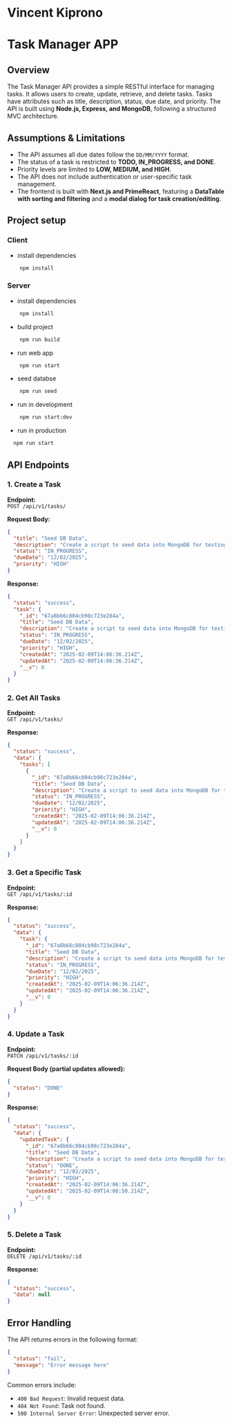# Vincent Kiprono

# Task Manager APP

## Overview
The Task Manager API provides a simple RESTful interface for managing tasks. It allows users to create, update, retrieve, and delete tasks. Tasks have attributes such as title, description, status, due date, and priority. The API is built using **Node.js, Express, and MongoDB**, following a structured MVC architecture.

## Assumptions & Limitations
- The API assumes all due dates follow the `DD/MM/YYYY` format.
- The status of a task is restricted to **TODO, IN_PROGRESS, and DONE**.
- Priority levels are limited to **LOW, MEDIUM, and HIGH**.
- The API does not include authentication or user-specific task management.
- The frontend is built with **Next.js and PrimeReact**, featuring a **DataTable with sorting and filtering** and a **modal dialog for task creation/editing**.
## Project setup

### Client

- install dependencies
```bash
    npm install
```
### Server

- install dependencies
```bash
    npm install
```

- build project
```bash
    npm run build
```

- run web app
```bash
    npm run start
```

- seed databse
```bash
    npm run seed
```

- run in development
```bash
    npm run start:dev
```

- run in production
```bash
  npm run start
```

## API Endpoints

### 1. Create a Task
**Endpoint:**  
`POST /api/v1/tasks/`

**Request Body:**
```json
{
  "title": "Seed DB Data",
  "description": "Create a script to seed data into MongoDB for testing purposes",
  "status": "IN_PROGRESS",
  "dueDate": "12/02/2025",
  "priority": "HIGH"
}
```

**Response:**
```json
{
  "status": "success",
  "task": {
    "_id": "67a8b66c804cb98c723e284a",
    "title": "Seed DB Data",
    "description": "Create a script to seed data into MongoDB for testing purposes",
    "status": "IN_PROGRESS",
    "dueDate": "12/02/2025",
    "priority": "HIGH",
    "createdAt": "2025-02-09T14:06:36.214Z",
    "updatedAt": "2025-02-09T14:06:36.214Z",
    "__v": 0
  }
}
```

### 2. Get All Tasks
**Endpoint:**  
`GET /api/v1/tasks/`

**Response:**
```json
{
  "status": "success",
  "data": {
    "tasks": [
      {
        "_id": "67a8b66c804cb98c723e284a",
        "title": "Seed DB Data",
        "description": "Create a script to seed data into MongoDB for testing purposes",
        "status": "IN_PROGRESS",
        "dueDate": "12/02/2025",
        "priority": "HIGH",
        "createdAt": "2025-02-09T14:06:36.214Z",
        "updatedAt": "2025-02-09T14:06:36.214Z",
        "__v": 0
      }
    ]
  }
}
```

### 3. Get a Specific Task
**Endpoint:**  
`GET /api/v1/tasks/:id`

**Response:**
```json
{
  "status": "success",
  "data": {
    "task": {
      "_id": "67a8b66c804cb98c723e284a",
      "title": "Seed DB Data",
      "description": "Create a script to seed data into MongoDB for testing purposes",
      "status": "IN_PROGRESS",
      "dueDate": "12/02/2025",
      "priority": "HIGH",
      "createdAt": "2025-02-09T14:06:36.214Z",
      "updatedAt": "2025-02-09T14:06:36.214Z",
      "__v": 0
    }
  }
}
```

### 4. Update a Task
**Endpoint:**  
`PATCH /api/v1/tasks/:id`

**Request Body (partial updates allowed):**
```json
{
  "status": "DONE"
}
```

**Response:**
```json
{
  "status": "success",
  "data": {
    "updatedTask": {
      "_id": "67a8b66c804cb98c723e284a",
      "title": "Seed DB Data",
      "description": "Create a script to seed data into MongoDB for testing purposes",
      "status": "DONE",
      "dueDate": "12/02/2025",
      "priority": "HIGH",
      "createdAt": "2025-02-09T14:06:36.214Z",
      "updatedAt": "2025-02-09T14:08:50.214Z",
      "__v": 0
    }
  }
}
```

### 5. Delete a Task
**Endpoint:**  
`DELETE /api/v1/tasks/:id`

**Response:**
```json
{
  "status": "success",
  "data": null
}
```

## Error Handling
The API returns errors in the following format:
```json
{
  "status": "fail",
  "message": "Error message here"
}
```
Common errors include:
- `400 Bad Request`: Invalid request data.
- `404 Not Found`: Task not found.
- `500 Internal Server Error`: Unexpected server error.

